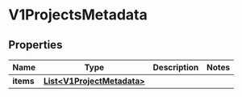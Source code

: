 # V1ProjectsMetadata

## Properties
Name | Type | Description | Notes
------------ | ------------- | ------------- | -------------
**items** | [**List&lt;V1ProjectMetadata&gt;**](V1ProjectMetadata.md) |  | 
